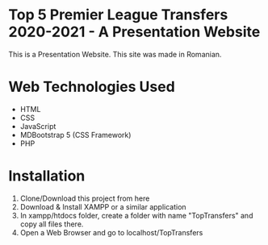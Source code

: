 # Top 5 Premier League Transfers 2020-2021 - A Presentation Website
This is a Presentation Website. This site was made in Romanian.
# Web Technologies Used
* HTML
* CSS
* JavaScript
* MDBootstrap 5 (CSS Framework)
* PHP
# Installation
1. Clone/Download this project from here
2. Download & Install XAMPP or a similar application
3. In xampp/htdocs folder, create a folder with name "TopTransfers" and copy all files there.
4. Open a Web Browser and go to localhost/TopTransfers
